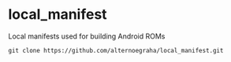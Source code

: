 # local_manifest
Local manifests used for building Android ROMs

`git clone https://github.com/alternoegraha/local_manifest.git`
